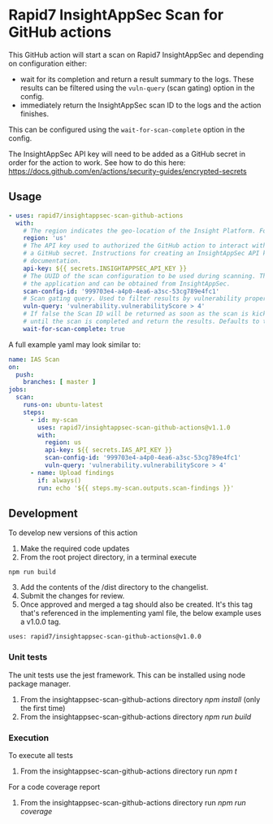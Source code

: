 # Rapid7 InsightAppSec Scan for GitHub actions

This GitHub action will start a scan on Rapid7 InsightAppSec and depending on configuration either:
- wait for its completion and return a result summary to the logs. These results can be filtered using the `vuln-query` (scan gating) option in the config.
- immediately return the InsightAppSec scan ID to the logs and the action finishes.

This can be configured using the `wait-for-scan-complete` option in the config.

The InsightAppSec API key will need to be added as a GitHub secret in order for the action to work. See how to do this here: https://docs.github.com/en/actions/security-guides/encrypted-secrets

## Usage

```yaml
- uses: rapid7/insightappsec-scan-github-actions
  with:
    # The region indicates the geo-location of the Insight Platform. For example 'us'.
    region: 'us'
    # The API key used to authorized the GitHub action to interact with the Rapid7 API. The API key should be stored as
    # a GitHub secret. Instructions for creating an InsightAppSec API key are shown in the Rapid7 InsightAppSec
    # documentation.
    api-key: ${{ secrets.INSIGHTAPPSEC_API_KEY }}
    # The UUID of the scan configuration to be used during scanning. The scan configuration should be a sub-resource of
    # the application and can be obtained from InsightAppSec.
    scan-config-id: '999703e4-a4p0-4ea6-a3sc-53cg789e4fc1'
    # Scan gating query. Used to filter results by vulnerability properties.
    vuln-query: 'vulnerability.vulnerabilityScore > 4'
    # If false the Scan ID will be returned as soon as the scan is kicked off, else the workflow will continually poll 
    # until the scan is completed and return the results. Defaults to true.
    wait-for-scan-complete: true
```

A full example yaml may look similar to:
```yaml
name: IAS Scan
on:
  push:
    branches: [ master ]
jobs:
  scan:
    runs-on: ubuntu-latest
    steps:
      - id: my-scan
        uses: rapid7/insightappsec-scan-github-actions@v1.1.0
        with:
          region: us
          api-key: ${{ secrets.IAS_API_KEY }}
          scan-config-id: '999703e4-a4p0-4ea6-a3sc-53cg789e4fc1'
          vuln-query: 'vulnerability.vulnerabilityScore > 4'
      - name: Upload findings
        if: always()
        run: echo '${{ steps.my-scan.outputs.scan-findings }}'
```

## Development
To develop new versions of this action
1. Make the required code updates
2. From the root project directory, in a terminal execute
```
npm run build
```
3. Add the contents of the /dist directory to the changelist.
4. Submit the changes for review.
5. Once approved and merged a tag should also be created. It's this tag that's referenced in the implementing yaml file, the below example uses a v1.0.0 tag.
```
uses: rapid7/insightappsec-scan-github-actions@v1.0.0
```

### Unit tests
The unit tests use the jest framework. This can be installed using node package manager.

1. From the insightappsec-scan-github-actions directory _npm  install_ (only the first time)
2. From the insightappsec-scan-github-actions directory _npm run build_

### Execution

To execute all tests
1. From the insightappsec-scan-github-actions directory run _npm t_

For a code coverage report
1. From the insightappsec-scan-github-actions directory run _npm run coverage_